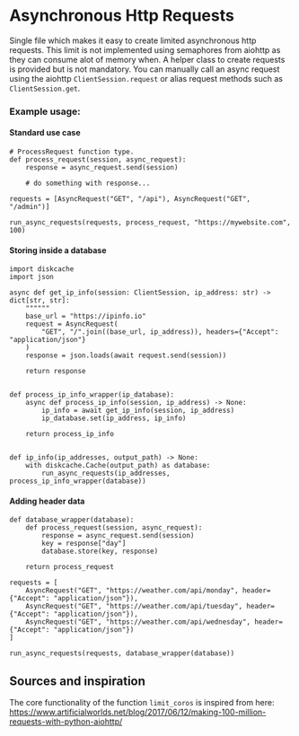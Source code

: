 # Asynchronous Http Requests
Single file which makes it easy to create limited asynchronous http requests. This limit is not implemented using semaphores from aiohttp as they can consume alot of memory when. A helper class to create requests is provided but is not mandatory.
You can manually call an async request using the aiohttp ```ClientSession.request```  or alias request methods such as ```ClientSession.get```.

### Example usage:

#### Standard use case
```
# ProcessRequest function type.
def process_request(session, async_request):
    response = async_request.send(session)

    # do something with response...

requests = [AsyncRequest("GET", "/api"), AsyncRequest("GET", "/admin")]

run_async_requests(requests, process_request, "https://mywebsite.com", 100)
```

#### Storing inside a database
```
import diskcache
import json

async def get_ip_info(session: ClientSession, ip_address: str) -> dict[str, str]:
    """"""
    base_url = "https://ipinfo.io"
    request = AsyncRequest(
        "GET", "/".join((base_url, ip_address)), headers={"Accept": "application/json"}
    )
    response = json.loads(await request.send(session))

    return response


def process_ip_info_wrapper(ip_database):
    async def process_ip_info(session, ip_address) -> None:
        ip_info = await get_ip_info(session, ip_address)
        ip_database.set(ip_address, ip_info)

    return process_ip_info


def ip_info(ip_addresses, output_path) -> None:
    with diskcache.Cache(output_path) as database:
        run_async_requests(ip_addresses, process_ip_info_wrapper(database))
```

#### Adding header data
```
def database_wrapper(database):
    def process_request(session, async_request):
        response = async_request.send(session)
        key = response["day"]
        database.store(key, response)

    return process_request

requests = [
    AsyncRequest("GET", "https://weather.com/api/monday", header={"Accept": "application/json"}),
    AsyncRequest("GET", "https://weather.com/api/tuesday", header={"Accept": "application/json"}),
    AsyncRequest("GET", "https://weather.com/api/wednesday", header={"Accept": "application/json"})
]

run_async_requests(requests, database_wrapper(database))
```

## Sources and inspiration
The core functionality of the function ```limit_coros``` is inspired from here:
https://www.artificialworlds.net/blog/2017/06/12/making-100-million-requests-with-python-aiohttp/